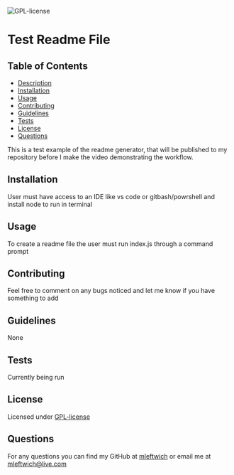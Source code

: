 
  ![GPL-license](https://img.shields.io/static/v1?label=License&message=GPL-license&color=green)
  # Test Readme File
  
  ## Table of Contents
  * [Description](#description)
  * [Installation](#installation)
  * [Usage](#usage)
  * [Contributing](#contributing)
  * [Guidelines](#guidelines)
  * [Tests](#tests)
  * [License](#license)
  * [Questions](#questions)

  This is a test example of the readme generator, that will be published to my repository before I make the video demonstrating the workflow.

  ## Installation
   User must have access to an IDE like vs code or gitbash/powrshell and install node to run in terminal


  ## Usage
   To create a readme file the user must run index.js through a command prompt


  ## Contributing
   Feel free to comment on any bugs noticed and let me know if you have something to add


  ## Guidelines
   None


  ## Tests
   Currently being run


  ## License
   Licensed under [GPL-license](https://opensource.org/licenses/GPL-license) 
  ## Questions
   For any questions you can find my GitHub at [mleftwich](https://www.https://github.com/mleftwich) or email me at [mleftwich@live.com](mleftwich@live.com) 
